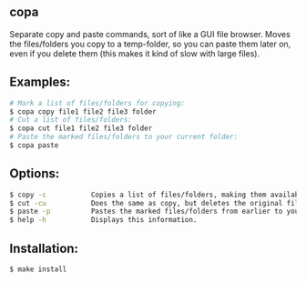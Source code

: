 ## copa

Separate copy and paste commands, sort of like a GUI file browser. Moves the files/folders you copy to a temp-folder, so you can paste them later on, even if you delete them (this makes it kind of slow with large files).

## Examples:
```sh
# Mark a list of files/folders for copying:
$ copa copy file1 file2 file3 folder
# Cut a list of files/folders:
$ copa cut file1 file2 file3 folder
# Paste the marked files/folders to your current folder:
$ copa paste   
```

## Options:
```sh
$ copy -c           Copies a list of files/folders, making them available for pasting later on.
$ cut -cu           Does the same as copy, but deletes the original files/folders in the progress.
$ paste -p          Pastes the marked files/folders from earlier to your current folder.
$ help -h           Displays this information.
```

## Installation:
```sh
$ make install
```
